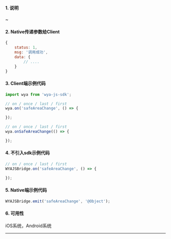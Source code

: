#### 1. 说明

~

#### 2. Native传递参数给Client

```javascript
{
	status: 1,
	msg: '调用成功',
	data: {
		// ....
	}
}
```

#### 3. Client端示例代码

```javascript
import wya from 'wya-js-sdk';

// on / once / last / first
wya.on('safeAreaChange', () => {

});

// on / once / last / first
wya.onSafeAreaChange(() => {

});
```

#### 4. 不引入sdk示例代码

```javascript
// on / once / last / first
WYAJSBridge.on('safeAreaChange', () => {

});
```

#### 5. Native端示例代码

```javascript
WYAJSBridge.emit('safeAreaChange', '@Object');
```

#### 6. 可用性

iOS系统，Android系统

---------

